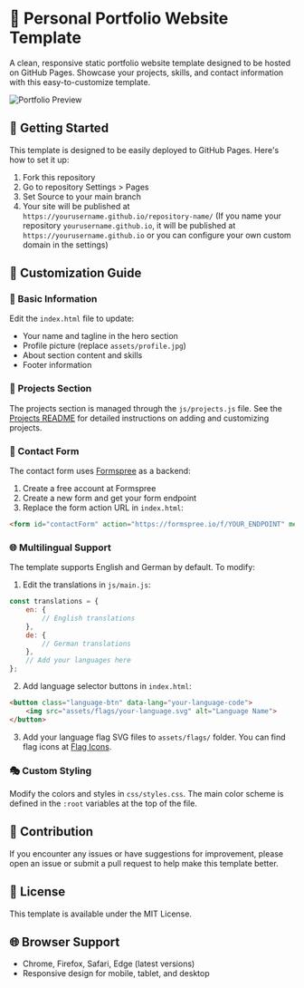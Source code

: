 # 🌟 Personal Portfolio Website Template

A clean, responsive static portfolio website template designed to be hosted on GitHub Pages. Showcase your projects, skills, and contact information with this easy-to-customize template.

![Portfolio Preview](https://via.placeholder.com/800x450?text=Portfolio+Website+Preview)

## 🚀 Getting Started

This template is designed to be easily deployed to GitHub Pages. Here's how to set it up:

1. Fork this repository
2. Go to repository Settings > Pages
3. Set Source to your main branch
4. Your site will be published at `https://yourusername.github.io/repository-name/` (If you name your repository `yourusername.github.io`, it will be published at `https://yourusername.github.io` or you can configure your own custom domain in the settings)

## 🎨 Customization Guide

### 🧩 Basic Information

Edit the `index.html` file to update:

- Your name and tagline in the hero section
- Profile picture (replace `assets/profile.jpg`)
- About section content and skills
- Footer information

### 📂 Projects Section

The projects section is managed through the `js/projects.js` file. See the [Projects README](projects/README.md) for detailed instructions on adding and customizing projects.

### 📧 Contact Form

The contact form uses [Formspree](https://formspree.io/) as a backend:

1. Create a free account at Formspree
2. Create a new form and get your form endpoint
3. Replace the form action URL in `index.html`:

```html
<form id="contactForm" action="https://formspree.io/f/YOUR_ENDPOINT" method="POST">
```

### 🌐 Multilingual Support

The template supports English and German by default. To modify:

1. Edit the translations in `js/main.js`:

```javascript
const translations = {
    en: {
        // English translations
    },
    de: {
        // German translations
    },
    // Add your languages here
};
```

2. Add language selector buttons in `index.html`:

```html
<button class="language-btn" data-lang="your-language-code">
    <img src="assets/flags/your-language.svg" alt="Language Name">
</button>
```

3. Add your language flag SVG files to `assets/flags/` folder. You can find flag icons at [Flag Icons](https://flagicons.lipis.dev/).

### 🎭 Custom Styling

Modify the colors and styles in `css/styles.css`. The main color scheme is defined in the `:root` variables at the top of the file.

## 🤝 Contribution

If you encounter any issues or have suggestions for improvement, please open an issue or submit a pull request to help make this template better.

## 📄 License

This template is available under the MIT License.

## 🌐 Browser Support

- Chrome, Firefox, Safari, Edge (latest versions)
- Responsive design for mobile, tablet, and desktop
